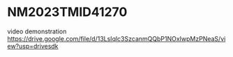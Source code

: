 # NM2023TMID41270
video demonstration
https://drive.google.com/file/d/13LsIqlc3SzcanmQQbP1NOxIwpMzPNeaS/view?usp=drivesdk
